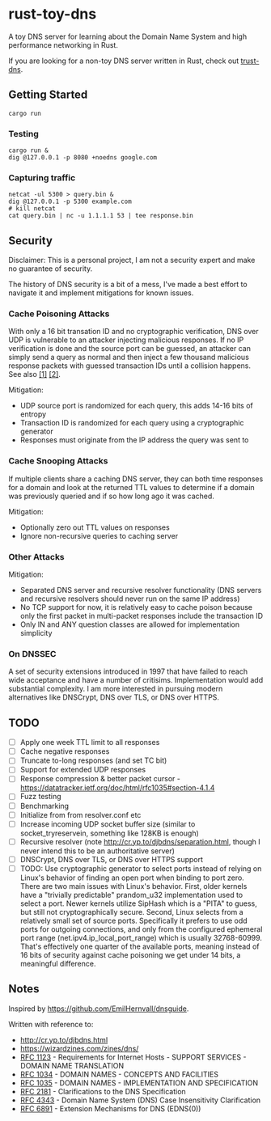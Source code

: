 # rust-toy-dns

A toy DNS server for learning about the Domain Name System and high performance networking in Rust.

If you are looking for a non-toy DNS server written in Rust, check out [trust-dns](https://github.com/bluejekyll/trust-dns).

## Getting Started

```
cargo run
```

### Testing

```shell
cargo run &
dig @127.0.0.1 -p 8080 +noedns google.com
```

### Capturing traffic

```shell
netcat -ul 5300 > query.bin &
dig @127.0.0.1 -p 5300 example.com
# kill netcat
cat query.bin | nc -u 1.1.1.1 53 | tee response.bin
```


## Security

Disclaimer: This is a personal project, I am not a security expert and make no guarantee of security.

The history of DNS security is a bit of a mess, I've made a best effort to navigate it and implement mitigations for known issues.

### Cache Poisoning Attacks

With only a 16 bit transation ID and no cryptographic verification, DNS over UDP is vulnerable to an attacker injecting malicious responses. If no IP verification is done and the source port can be guessed, an attacker can simply send a query as normal and then inject a few thousand malicious response packets with guessed transaction IDs until a collision happens. See also [\[1\]](http://cr.yp.to/djbdns/forgery.html) [\[2\]](https://en.m.wikipedia.org/wiki/Dan_Kaminsky#Flaw_in_DNS).

Mitigation:

- UDP source port is randomized for each query, this adds 14-16 bits of entropy
- Transaction ID is randomized for each query using a cryptographic generator
- Responses must originate from the IP address the query was sent to

### Cache Snooping Attacks

If multiple clients share a caching DNS server, they can both time responses for a domain and look at the returned TTL values to determine if a domain was previously queried and if so how long ago it was cached.

Mitigation:

- Optionally zero out TTL values on responses
- Ignore non-recursive queries to caching server

### Other Attacks

Mitigation:

- Separated DNS server and recursive resolver functionality (DNS servers and recursive resolvers should never run on the same IP address)
- No TCP support for now, it is relatively easy to cache poison because only the first packet in multi-packet responses include the transaction ID
- Only IN and ANY question classes are allowed for implementation simplicity

### On DNSSEC

A set of security extensions introduced in 1997 that have failed to reach wide acceptance and have a number of critisims. Implementation would add substantial complexity. I am more interested in pursuing modern alternatives like DNSCrypt, DNS over TLS, or DNS over HTTPS.

## TODO

- [ ] Apply one week TTL limit to all responses
- [ ] Cache negative responses
- [ ] Truncate to-long responses (and set TC bit)
- [ ] Support for extended UDP responses
- [ ] Response compression & better packet cursor - https://datatracker.ietf.org/doc/html/rfc1035#section-4.1.4
- [ ] Fuzz testing
- [ ] Benchmarking
- [ ] Initialize from from resolver.conf etc
- [ ] Increase incoming UDP socket buffer size (similar to socket_tryreservein, something like 128KB is enough)
- [ ] Recursive resolver (note http://cr.yp.to/djbdns/separation.html, though I never intend this to be an authoritative server)
- [ ] DNSCrypt, DNS over TLS, or DNS over HTTPS support
- [ ] TODO: Use cryptographic generator to select ports instead of relying on Linux's behavior of finding an open port when binding to port zero. There are two main issues with Linux's behavior. First, older kernels have a "trivially predictable" prandom_u32 implementation used to select a port. Newer kernels utilize SipHash which is a "PITA" to guess, but still not cryptographically secure. Second, Linux selects from a relatively small set of source ports. Specifically it prefers to use odd ports for outgoing connections, and only from the configured ephemeral port range (net.ipv4.ip_local_port_range) which is usually 32768-60999. That's effectively one quarter of the available ports, meaning instead of 16 bits of security against cache poisoning we get under 14 bits, a meaningful difference.

## Notes

Inspired by https://github.com/EmilHernvall/dnsguide.

Written with reference to:

- http://cr.yp.to/djbdns.html
- https://wizardzines.com/zines/dns/
- [RFC 1123](https://datatracker.ietf.org/doc/html/rfc1123#section-6) - Requirements for Internet Hosts - SUPPORT SERVICES - DOMAIN NAME TRANSLATION
- [RFC 1034](https://datatracker.ietf.org/doc/html/rfc1034) - DOMAIN NAMES - CONCEPTS AND FACILITIES
- [RFC 1035](https://datatracker.ietf.org/doc/html/rfc1035) - DOMAIN NAMES - IMPLEMENTATION AND SPECIFICATION
- [RFC 2181](https://datatracker.ietf.org/doc/html/rfc2181) - Clarifications to the DNS Specification
- [RFC 4343](https://datatracker.ietf.org/doc/html/rfc4343) - Domain Name System (DNS) Case Insensitivity Clarification
- [RFC 6891](https://datatracker.ietf.org/doc/html/rfc6891) - Extension Mechanisms for DNS (EDNS(0))
